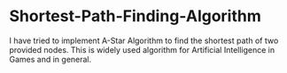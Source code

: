 # Shortest-Path-Finding-Algorithm

I have tried to implement A-Star Algorithm to find the shortest path of two provided nodes. This is widely used algorithm for Artificial Intelligence in Games and in general.
